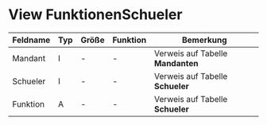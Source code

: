 # View FunktionenSchueler

| Feldname | Typ | Größe | Funktion | Bemerkung                         |
|----------|-----|-------|----------|-----------------------------------|
| Mandant  | I   | -     | -        | Verweis auf Tabelle **Mandanten** |
| Schueler | I   | -     | -        | Verweis auf Tabelle **Schueler**  |
| Funktion | A   | -     | -        | Verweis auf Tabelle **Schueler**  |

